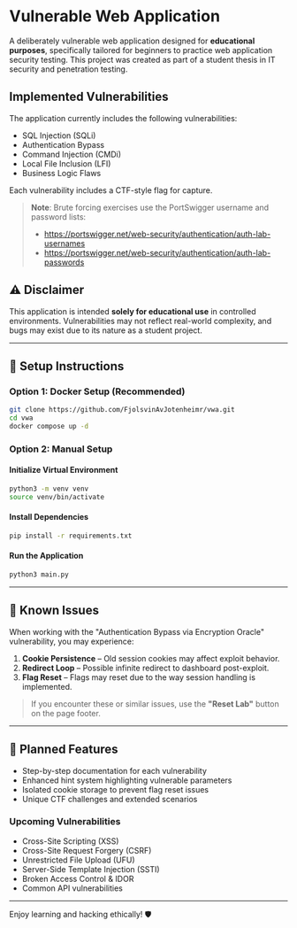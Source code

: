 # Vulnerable Web Application

A deliberately vulnerable web application designed for **educational purposes**, specifically tailored for beginners to practice web application security testing. This project was created as part of a student thesis in IT security and penetration testing.

## Implemented Vulnerabilities

The application currently includes the following vulnerabilities:

- SQL Injection (SQLi)
- Authentication Bypass
- Command Injection (CMDi)
- Local File Inclusion (LFI)
- Business Logic Flaws

Each vulnerability includes a CTF-style flag for capture.

> **Note**: Brute forcing exercises use the PortSwigger username and password lists:
> - https://portswigger.net/web-security/authentication/auth-lab-usernames
> - https://portswigger.net/web-security/authentication/auth-lab-passwords

## ⚠️ Disclaimer

This application is intended **solely for educational use** in controlled environments. Vulnerabilities may not reflect real-world complexity, and bugs may exist due to its nature as a student project.

---

## 🚀 Setup Instructions

### Option 1: Docker Setup (Recommended)

```bash
git clone https://github.com/FjolsvinAvJotenheimr/vwa.git
cd vwa
docker compose up -d
```

### Option 2: Manual Setup

#### Initialize Virtual Environment

```bash
python3 -m venv venv
source venv/bin/activate
```

#### Install Dependencies

```bash
pip install -r requirements.txt
```

#### Run the Application

```bash
python3 main.py
```

---

## 🐛 Known Issues

When working with the "Authentication Bypass via Encryption Oracle" vulnerability, you may experience:

1. **Cookie Persistence** – Old session cookies may affect exploit behavior.
2. **Redirect Loop** – Possible infinite redirect to dashboard post-exploit.
3. **Flag Reset** – Flags may reset due to the way session handling is implemented.

> If you encounter these or similar issues, use the **"Reset Lab"** button on the page footer.

---

## 📅 Planned Features

- Step-by-step documentation for each vulnerability
- Enhanced hint system highlighting vulnerable parameters
- Isolated cookie storage to prevent flag reset issues
- Unique CTF challenges and extended scenarios

### Upcoming Vulnerabilities

- Cross-Site Scripting (XSS)
- Cross-Site Request Forgery (CSRF)
- Unrestricted File Upload (UFU)
- Server-Side Template Injection (SSTI)
- Broken Access Control & IDOR
- Common API vulnerabilities

---

Enjoy learning and hacking ethically! 🛡️
